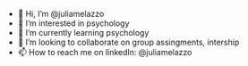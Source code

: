 - 👋 Hi, I’m @juliamelazzo
- 👀 I’m interested in psychology
- 🌱 I’m currently learning psychology
- 💞️ I’m looking to collaborate on group assingments, intership
- 📫 How to reach me on linkedIn: @juliamelazzo

<!---
juliamelazzo/juliamelazzo is a ✨ special ✨ repository because its `README.md` (this file) appears on your GitHub profile.
You can click the Preview link to take a look at your changes.
--->

